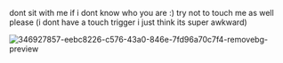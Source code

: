 dont sit with me if i dont know who you are :) try not to touch me as well please (i dont have a touch trigger i just think its super awkward)

![346927857-eebc8226-c576-43a0-846e-7fd96a70c7f4-removebg-preview](https://github.com/TURN-TECH-GODHEAD/TURN-TECH-GODHEAD/assets/149579327/1356c42f-6c4a-47ac-a861-221cdda40193)
